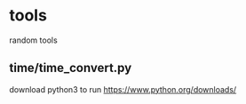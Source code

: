 # tools
random tools
## time/time_convert.py
download python3 to run
https://www.python.org/downloads/
